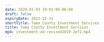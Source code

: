 ```yaml
---
date: 2020-01-03 19:01:00-06:00
draft: false
expiryDate: 2022-12-31
shortTitle: Tama County Investment Services
title: Tama County Investment Services
mp4: investment-ad-revised2019-2of2.mp4
---
```

